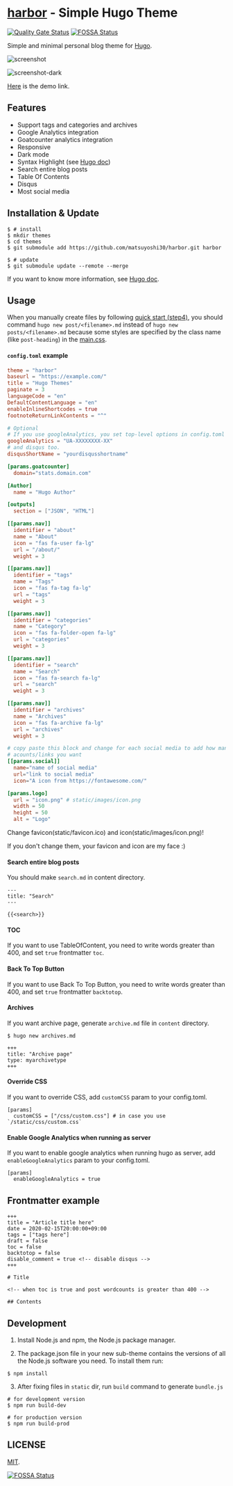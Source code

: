 # [harbor](https://themes.gohugo.io/harbor/) - Simple Hugo Theme

[![Quality Gate Status](https://sonarcloud.io/api/project_badges/measure?project=matsuyoshi30_harbor&metric=alert_status)](https://sonarcloud.io/dashboard?id=matsuyoshi30_harbor)
[![FOSSA Status](https://app.fossa.com/api/projects/git%2Bgithub.com%2Fmatsuyoshi30%2Fharbor.svg?type=shield)](https://app.fossa.com/projects/git%2Bgithub.com%2Fmatsuyoshi30%2Fharbor?ref=badge_shield)

Simple and minimal personal blog theme for [Hugo](https://gohugo.io/).

![screenshot](https://user-images.githubusercontent.com/16238709/77252732-3698c880-6c99-11ea-9def-15a5f9b918bc.png)

![screenshot-dark](https://user-images.githubusercontent.com/16238709/77252745-529c6a00-6c99-11ea-95f6-2df83dfff35e.png)

[Here](https://themes.gohugo.io/theme/harbor/) is the demo link.

## Features

- Support tags and categories and archives
- Google Analytics integration
- Goatcounter analytics integration
- Responsive
- Dark mode
- Syntax Highlight (see [Hugo doc](https://gohugo.io/content-management/syntax-highlighting/))
- Search entire blog posts
- Table Of Contents
- Disqus
- Most social media

## Installation & Update

```
$ # install
$ mkdir themes
$ cd themes
$ git submodule add https://github.com/matsuyoshi30/harbor.git harbor

$ # update
$ git submodule update --remote --merge
```

If you want to know more information, see [Hugo doc](https://gohugo.io/themes/installing/).

## Usage

When you manually create files by following [quick start (step4)](https://gohugo.io/getting-started/quick-start/#step-4-add-some-content), you should command `hugo new post/<filename>.md` instead of `hugo new posts/<filename>.md` because some styles are specified by the class name (like `post-heading`) in the [main.css](./static/css/main.css).

#### `config.toml` example

```toml
theme = "harbor"
baseurl = "https://example.com/"
title = "Hugo Themes"
paginate = 3
languageCode = "en"
DefaultContentLanguage = "en"
enableInlineShortcodes = true
footnoteReturnLinkContents = "^"

# Optional
# If you use googleAnalytics, you set top-level options in config.toml to the beginning of the config file like other top-level options.
googleAnalytics = "UA-XXXXXXXX-XX"
# and disqus too.
disqusShortName = "yourdisqusshortname"

[params.goatcounter]
  domain="stats.domain.com"

[Author]
  name = "Hugo Author"

[outputs]
  section = ["JSON", "HTML"]

[[params.nav]]
  identifier = "about"
  name = "About"
  icon = "fas fa-user fa-lg"
  url = "/about/"
  weight = 3

[[params.nav]]
  identifier = "tags"
  name = "Tags"
  icon = "fas fa-tag fa-lg"
  url = "tags"
  weight = 3

[[params.nav]]
  identifier = "categories"
  name = "Category"
  icon = "fas fa-folder-open fa-lg"
  url = "categories"
  weight = 3

[[params.nav]]
  identifier = "search"
  name = "Search"
  icon = "fas fa-search fa-lg"
  url = "search"
  weight = 3

[[params.nav]]
  identifier = "archives"
  name = "Archives"
  icon = "fas fa-archive fa-lg"
  url = "archives"
  weight = 3

# copy paste this block and change for each social media to add how many ever social media
# acounts/links you want
[[params.social]]
  name="name of social media"
  url="link to social media"
  icon="A icon from https://fontawesome.com/"

[params.logo]
  url = "icon.png" # static/images/icon.png
  width = 50
  height = 50
  alt = "Logo"
```

Change favicon(static/favicon.ico) and icon(static/images/icon.png)!

If you don't change them, your favicon and icon are my face :)

#### Search entire blog posts

You should make ```search.md``` in content directory.

```
---
title: "Search"
---

{{<search>}}
```

#### TOC

If you want to use TableOfContent, you need to write words greater than 400, and set `true` frontmatter `toc`.

#### Back To Top Button

If you want to use Back To Top Button, you need to write words greater than 400, and set `true` frontmatter `backtotop`.

#### Archives

If you want archive page, generate `archive.md` file in `content` directory.

```
$ hugo new archives.md
```

```
+++
title: "Archive page"
type: myarchivetype
+++
```

#### Override CSS

If you want to override CSS, add `customCSS` param to your config.toml.

```
[params]
  customCSS = ["/css/custom.css"] # in case you use `/static/css/custom.css`
```

#### Enable Google Analytics when running as server

If you want to enable google analytics when running hugo as server, add `enableGoogleAnalytics` param to your config.toml.

```
[params]
  enableGoogleAnalytics = true
```

## Frontmatter example

```
+++
title = "Article title here"
date = 2020-02-15T20:00:00+09:00
tags = ["tags here"]
draft = false
toc = false
backtotop = false
disable_comment = true <!-- disable disqus -->
+++

# Title

<!-- when toc is true and post wordcounts is greater than 400 -->

## Contents
```

## Development

1. Install Node.js and npm, the Node.js package manager.

2. The package.json file in your new sub-theme contains the versions of all the Node.js software you need.
  To install them run:

```
$ npm install
```

3. After fixing files in `static` dir, run `build` command to generate `bundle.js`

```
# for development version
$ npm run build-dev

# for production version
$ npm run build-prod
```

## LICENSE

[MIT](./LICENSE).


[![FOSSA Status](https://app.fossa.com/api/projects/git%2Bgithub.com%2Fmatsuyoshi30%2Fharbor.svg?type=large)](https://app.fossa.com/projects/git%2Bgithub.com%2Fmatsuyoshi30%2Fharbor?ref=badge_large)
